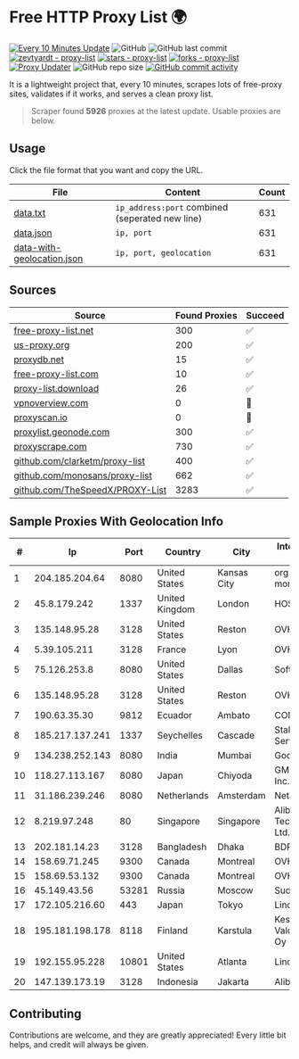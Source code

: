 
# Free HTTP Proxy List 🌍

[![Every 10 Minutes Update](https://github.com/mertguvencli/http-proxy-list/actions/workflows/main.yml/badge.svg?branch=main)](https://github.com/mertguvencli/http-proxy-list/actions/workflows/main.yml)
![GitHub](https://img.shields.io/github/license/mertguvencli/http-proxy-list)
![GitHub last commit](https://img.shields.io/github/last-commit/mertguvencli/http-proxy-list)
[![zevtyardt - proxy-list](https://img.shields.io/static/v1?label=zevtyardt&message=proxy-list&color=blue&logo=github)](https://github.com/zevtyardt/proxy-list "Go to GitHub repo")
[![stars - proxy-list](https://img.shields.io/github/stars/zevtyardt/proxy-list?style=social)](https://github.com/zevtyardt/proxy-list)
[![forks - proxy-list](https://img.shields.io/github/forks/zevtyardt/proxy-list?style=social)](https://github.com/zevtyardt/proxy-list)
[![Proxy Updater](https://github.com/zevtyardt/proxy-list/workflows/Proxy%20Updater/badge.svg)](https://github.com/zevtyardt/proxy-list/actions?query=workflow:"Proxy+Updater")
![GitHub repo size](https://img.shields.io/github/repo-size/zevtyardt/proxy-list)
[![GitHub commit activity](https://img.shields.io/github/commit-activity/m/zevtyardt/proxy-list?logo=commits)](https://github.com/zevtyardt/proxy-list/commits/main)

It is a lightweight project that, every 10 minutes, scrapes lots of free-proxy sites, validates if it works, and serves a clean proxy list.

> Scraper found **5926** proxies at the latest update. Usable proxies are below.

## Usage

Click the file format that you want and copy the URL.

|File|Content|Count|
|----|-------|-----|
|[data.txt](https://raw.githubusercontent.com/mertguvencli/http-proxy-list/main/proxy-list/data.txt)|`ip_address:port` combined (seperated new line)|631|
|[data.json](https://raw.githubusercontent.com/mertguvencli/http-proxy-list/main/proxy-list/data.json)|`ip, port`|631|
|[data-with-geolocation.json](https://raw.githubusercontent.com/mertguvencli/http-proxy-list/main/proxy-list/data-with-geolocation.json)|`ip, port, geolocation`|631|

## Sources

|Source|Found Proxies|Succeed|
|------|-------------|-------|
|[free-proxy-list.net](https://free-proxy-list.net)|300|✅|
|[us-proxy.org](https://www.us-proxy.org)|200|✅|
|[proxydb.net](http://proxydb.net)|15|✅|
|[free-proxy-list.com](https://free-proxy-list.com/?page=&port=&type%5B%5D=http&type%5B%5D=https&up_time=0&search=Search)|10|✅|
|[proxy-list.download](https://www.proxy-list.download/HTTP)|26|✅|
|[vpnoverview.com](https://vpnoverview.com/privacy/anonymous-browsing/free-proxy-servers)|0|🚫|
|[proxyscan.io](https://www.proxyscan.io)|0|🚫|
|[proxylist.geonode.com](https://proxylist.geonode.com/api/proxy-list?limit=300&page=1&sort_by=lastChecked&sort_type=desc&protocols=http,https)|300|✅|
|[proxyscrape.com](https://api.proxyscrape.com/v2/?request=displayproxies&protocol=http&timeout=10000&country=all&ssl=all&anonymity=all)|730|✅|
|[github.com/clarketm/proxy-list](https://raw.githubusercontent.com/clarketm/proxy-list/master/proxy-list-raw.txt)|400|✅|
|[github.com/monosans/proxy-list](https://raw.githubusercontent.com/monosans/proxy-list/main/proxies/http.txt)|662|✅|
|[github.com/TheSpeedX/PROXY-List](https://raw.githubusercontent.com/TheSpeedX/PROXY-List/master/http.txt)|3283|✅|


## Sample Proxies With Geolocation Info

|#|Ip|Port|Country|City|Internet Service Provider|
|-|--|----|-------|----|-------------------------|
|1|204.185.204.64|8080|United States|Kansas City|org-morenet.more.net|
|2|45.8.179.242|1337|United Kingdom|London|HOSTLAND|
|3|135.148.95.28|3128|United States|Reston|OVH SAS|
|4|5.39.105.211|3128|France|Lyon|OVH SAS|
|5|75.126.253.8|8080|United States|Dallas|SoftLayer|
|6|135.148.95.28|3128|United States|Reston|OVH SAS|
|7|190.63.35.30|9812|Ecuador|Ambato|CONECEL|
|8|185.217.137.241|1337|Seychelles|Cascade|Stallion Network Services Limited|
|9|134.238.252.143|8080|India|Mumbai|Google LLC|
|10|118.27.113.167|8080|Japan|Chiyoda|GMO Internet, Inc.|
|11|31.186.239.246|8080|Netherlands|Amsterdam|NetSkope Inc|
|12|8.219.97.248|80|Singapore|Singapore|Alibaba (US) Technology Co., Ltd.|
|13|202.181.14.23|3128|Bangladesh|Dhaka|BDPEER|
|14|158.69.71.245|9300|Canada|Montreal|OVH SAS|
|15|158.69.53.132|9300|Canada|Montreal|OVH SAS|
|16|45.149.43.56|53281|Russia|Moscow|Sudak-Net LLC|
|17|172.105.216.60|443|Japan|Tokyo|Linode, LLC|
|18|195.181.198.178|8118|Finland|Karstula|Keski-Suomen Valokuituverkot Oy|
|19|192.155.95.228|10801|United States|Atlanta|Linode, LLC|
|20|147.139.173.19|3128|Indonesia|Jakarta|Alibaba.com LLC|



## Contributing

Contributions are welcome, and they are greatly appreciated! Every
little bit helps, and credit will always be given.

